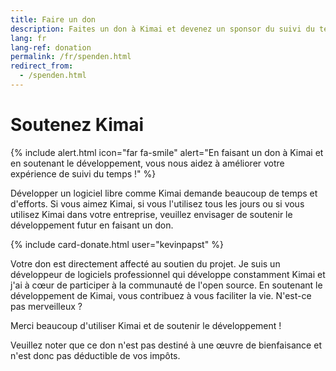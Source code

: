 ```yaml
---
title: Faire un don
description: Faites un don à Kimai et devenez un sponsor du suivi du temps
lang: fr
lang-ref: donation
permalink: /fr/spenden.html
redirect_from:
  - /spenden.html
---
```


# Soutenez Kimai

{% include alert.html icon="far fa-smile" alert="En faisant un don à Kimai et en soutenant le développement, vous nous aidez à améliorer votre expérience de suivi du temps !" %}

Développer un logiciel libre comme Kimai demande beaucoup de temps et d'efforts.
Si vous aimez Kimai, si vous l'utilisez tous les jours ou si vous utilisez Kimai dans votre entreprise, veuillez envisager de soutenir le développement futur en faisant un don.

{% include card-donate.html user="kevinpapst" %}

Votre don est directement affecté au soutien du projet. Je suis un développeur de logiciels professionnel qui développe constamment Kimai et j'ai à cœur de participer à la communauté de l'open source.
En soutenant le développement de Kimai, vous contribuez à vous faciliter la vie. N'est-ce pas merveilleux ?

Merci beaucoup d'utiliser Kimai et de soutenir le développement !

Veuillez noter que ce don n'est pas destiné à une œuvre de bienfaisance et n'est donc pas déductible de vos impôts.
